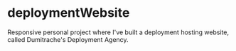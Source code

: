 # deploymentWebsite
Responsive personal project where I've built a deployment hosting website, called Dumitrache's Deployment Agency.
